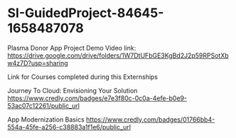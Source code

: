 # SI-GuidedProject-84645-1658487078
Plasma Donor App
Project Demo Video link:
https://drive.google.com/drive/folders/1W7DtUFbGE3KgBd2J2p59RPSotXbw4z7D?usp=sharing  



Link for Courses completed during this Externships

Journey To Cloud: Envisioning Your Solution
https://www.credly.com/badges/e7e3f80c-0c0a-4efe-b0e9-53ac07c12261/public_url

App Modernization Basics
https://www.credly.com/badges/01766bb4-554a-45fe-a256-c38883a1f1e6/public_url 

